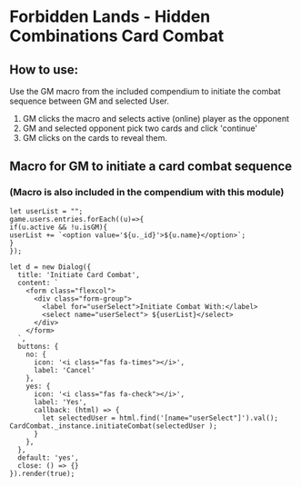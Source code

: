 # Forbidden Lands - Hidden Combinations Card Combat

## How to use:

Use the GM macro from the included compendium to initiate the combat sequence between GM and selected User.

1. GM clicks the macro and selects active (online) player as the opponent
2. GM and selected opponent pick two cards and click 'continue'
3. GM clicks on the cards to reveal them.

## Macro for GM to initiate a card combat sequence

### (Macro is also included in the compendium with this module)

```
let userList = "";
game.users.entries.forEach((u)=>{
if(u.active && !u.isGM){
userList += `<option value='${u._id}'>${u.name}</option>`;
}
});

let d = new Dialog({
  title: 'Initiate Card Combat',
  content: `
    <form class="flexcol">
      <div class="form-group">
        <label for="userSelect">Initiate Combat With:</label>
        <select name="userSelect"> ${userList}</select>
      </div>
    </form>
  `,
  buttons: {
    no: {
      icon: '<i class="fas fa-times"></i>',
      label: 'Cancel'
    },
    yes: {
      icon: '<i class="fas fa-check"></i>',
      label: 'Yes',
      callback: (html) => {
        let selectedUser = html.find('[name="userSelect"]').val();
CardCombat._instance.initiateCombat(selectedUser );
      }
    },
  },
  default: 'yes',
  close: () => {}
}).render(true);
```
